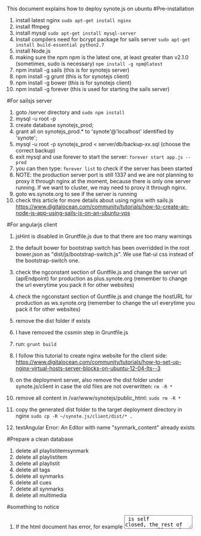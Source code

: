 This document explains how to deploy synote.js on ubuntu
#Pre-installation
1. install latest nginx
```sudo apt-get install nginx```
1. install ffmpeg
1. install mysql
```sudo apt-get install mysql-server```
1. Install compilers need for bcrypt package for sails server
```sudo apt-get install build-essential python2.7```
1. install Node.js
1. making sure the npm npm is the latest one, at least greater than v2.1.0 (sometimes, sudo is necessary)
```npm install -g npm@latest```
1. npm install -g sails (this is for synotejs server)
1. npm install -g grunt (this is for synotejs client)
1. npm install -g bower (this is for synotejs client)
1. npm install -g forever (this is used for starting the sails server)

#For sailsjs server
1. goto /server directory and
```sudo npm install```
1. mysql -u root -p
1. create database synotejs_prod;
1. grant all on synotejs_prod.* to 'synote'@'localhost' identified by 'synote';
1. mysql -u root -p synotejs_prod < server/db/backup-xx.sql (choose the correct backup)
1. exit mysql and use forever to start the server:
```forever start app.js --prod```
1. you can then type:
```forever list```
to check if the server has been started
1. NOTE: the production server port is still 1337 and we are not planning to proxy it through nginx at the moment, because there is only one server running. If we want to cluster, we may need to proxy it through nginx.
1. goto ws.synote.org to see if the server is running
1. check this article for more details about using nginx with sails.js
https://www.digitalocean.com/community/tutorials/how-to-create-an-node-js-app-using-sails-js-on-an-ubuntu-vps

#For angularjs client
1. jsHint is disabled in Gruntfile.js due to that there are too many warnings
1. the default bower for bootstrap switch has been overridded in the root bower.json as "dist/js/bootstrap-switch.js". We use flat-ui css instead of the bootstrap-switch one.
1. check the ngconstant section of Guntfile.js and change the server url (apiEndpoint) for production as plus.synote.org (remember to change the url everytime you pack it for other websites)
1. check the ngconstant section of Guntfile.js and change the hostURL for production as ws.synote.org (remember to change the url everytime you pack it for other websites)
1. remove the dist folder if exists
1. I have removed the cssmin step in Gruntfile.js
1. run:
```grunt build```
1. I follow this tutorial to create nginx website for the client side:
https://www.digitalocean.com/community/tutorials/how-to-set-up-nginx-virtual-hosts-server-blocks-on-ubuntu-12-04-lts--3
1. on the deployment server, also remove the dist folder under synote.js/client in case the old files are not overwritten:
```rm -R *```
1. remove all content in /var/www/synotejs/public_html:
```sudo rm -R *```
1. copy the generated dist folder to the target deployment directory in nginx
```sudo cp -R ~/synote.js/client/dist/* .```

1. textAngular Error: An Editor with name "synmark_content" already exists <text-angular name="synmark_content" placeholder="Synmark Content..." rows="5" ta-toolbar="[['bold','italics','underline','ul', 'ol']]" ng-model="synmarkContent" class="ng-pristine ng-untouched ng-valid ng-isolate-scope ta-root">

#Prepare a clean database
1. delete all playlistitemsynmark
1. delete all playlistitem
1. delete all playlistit
1. delete all tags
1. delete all synmarks
1. delete all cues
1. delete all synmarks
1. delete all multimedia

#something to notice
1. If the html document has error, for example <textarea> is self closed, the rest of the page will display differently after grunt serve. So if you find any function doesn't show well after packaging think about this possibility first.